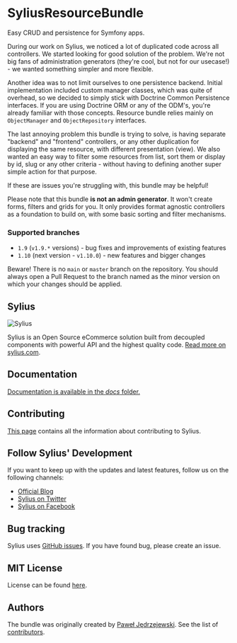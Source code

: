 SyliusResourceBundle
====================

Easy CRUD and persistence for Symfony apps.

During our work on Sylius, we noticed a lot of duplicated code across all controllers. We started looking for good solution of the problem.
We're not big fans of administration generators (they're cool, but not for our usecase!) - we wanted something simpler and more flexible.

Another idea was to not limit ourselves to one persistence backend. Initial implementation included custom manager classes, which was quite of overhead, so we decided to simply 
stick with Doctrine Common Persistence interfaces. If you are using Doctrine ORM or any of the ODM's, you're already familiar with those concepts.
Resource bundle relies mainly on `ObjectManager` and `ObjectRepository` interfaces.

The last annoying problem this bundle is trying to solve, is having separate "backend" and "frontend" controllers, or any other duplication for displaying the same resource,
with different presentation (view). We also wanted an easy way to filter some resources from list, sort them or display by id, slug or any other criteria - without having to defining
another super simple action for that purpose.

If these are issues you're struggling with, this bundle may be helpful!

Please note that this bundle **is not an admin generator**. It won't create forms, filters and grids for you. 
It only provides format agnostic controllers as a foundation to build on, with some basic sorting and filter mechanisms.

### Supported branches

- `1.9` (`v1.9.*` versions) - bug fixes and improvements of existing features
- `1.10` (next version - `v1.10.0`) - new features and bigger changes

Beware! There is no `main` or `master` branch on the repository. You should always open a Pull Request to the branch
named as the minor version on which your changes should be applied.

Sylius
------

![Sylius](https://demo.sylius.com/assets/shop/img/logo.png)

Sylius is an Open Source eCommerce solution built from decoupled components with powerful API and the highest quality code. [Read more on sylius.com](http://sylius.com).

Documentation
-------------

[Documentation is available in the *docs* folder.](docs/index.md)

Contributing
------------

[This page](http://docs.sylius.com/en/latest/contributing/index.html) contains all the information about contributing to Sylius.

Follow Sylius' Development
--------------------------

If you want to keep up with the updates and latest features, follow us on the following channels:

* [Official Blog](https://sylius.com/blog)
* [Sylius on Twitter](https://twitter.com/Sylius)
* [Sylius on Facebook](https://facebook.com/SyliusEcommerce)

Bug tracking
------------

Sylius uses [GitHub issues](https://github.com/Sylius/Sylius/issues).
If you have found bug, please create an issue.

MIT License
-----------

License can be found [here](https://github.com/Sylius/Sylius/blob/master/LICENSE).

Authors
-------

The bundle was originally created by [Paweł Jędrzejewski](http://pjedrzejewski.com).
See the list of [contributors](https://github.com/Sylius/Sylius/contributors).
